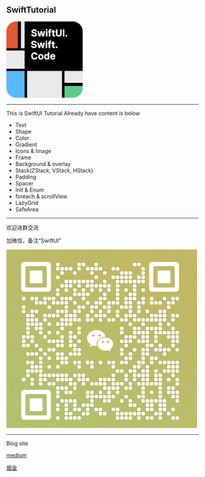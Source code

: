 ## SwiftTutorial

![](icon.png) 



-----

This is SwiftUI Tutorial
Already have content is below

* Text
* Shape
* Color
* Gradient
* Icons & Image
* Frame
* Background & overlay
* Stack(ZStack, VStack, HStack)
* Padding
* Spacer
* Init & Enum
* foreach & scrollView
* LazyGrid
* SafeArea

--------------

欢迎进群交流

加微信，备注“SwiftUI”

![](wc.jpg)



----

Blog site

[medium](https://medium.com/@karepbq)

[掘金](https://juejin.cn/user/694547078978184/posts)





